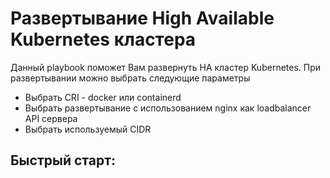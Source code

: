 # Развертывание High Available Kubernetes кластера 

Данный playbook поможет Вам развернуть HA кластер Kubernetes.
При развертывании можно выбрать следующие параметры
-  Выбрать CRI - docker или containerd
- Выбрать развертывание с использованием nginx как loadbalancer API сервера
- Выбрать используемый CIDR

## Быстрый старт:

